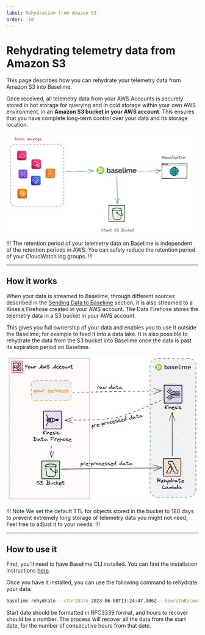 ```yaml
---
label: Rehydration from Amazon S3
order: -10
---
```


# Rehydrating telemetry data from Amazon S3

This page describes how you can rehydrate your telemetry data from Amazon S3 into Baselime.

Once received, all telemetry data from your AWS Accounts is securely stored in hot storage for querying and in cold storage within your own AWS environment, in an **Amazon S3 bucket in your AWS account**. This ensures that you have complete long-term control over your data and its storage location.

![Sending Telemetry data to Baselime](../assets/images/illustrations/sending-data/s3.png)

!!!
The retention period of your telemetry data on Baselime is independent of the retention periods in AWS. You can safely reduce the retention period of your CloudWatch log groups.
!!!

---

## How it works

When your data is streamed to Baselime, through different sources described in the [Sending Data to Baselime](./) section,
it is also streamed to a Kinesis Firehose created in your AWS account. The Data Firehose stores
the telemetry data in a S3 bucket in your AWS account.

This gives you full ownership of your data and enables you to use it outside the Baselime; for example to feed it into a data lake. It is also possible to rehydrate the data from the S3 bucket into Baselime once the data is past its expiration period on Baselime.

![Data flow](../assets/images/illustrations/sending-data/s3-rehydration.png)



!!! Note
We set the default TTL for objects stored in the bucket to 180 days to prevent extremely long storage of telemetry data you might not need; Feel free to adjust it to your needs.
!!!

---

## How to use it
First, you'll need to have Baselime CLI installed. You can find the installation instructions [here](../cli/install.md).

Once you have it installed, you can use the following command to rehydrate your data:

```bash
baselime rehydrate --startDate 2023-06-08T13:24:47.906Z --hoursToRecover 1
```
Start date should be formatted in RFC3339 format, and hours to recover should be a number.
The process will recover all the data from the start date, for the number of consecutive hours from that date.